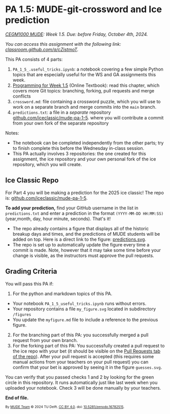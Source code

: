 # PA 1.5: MUDE-git-crossword and Ice prediction
*[CEGM1000 MUDE](http://mude.citg.tudelft.nl/): Week 1.5. Due: before Friday, October 4th, 2024.*

_You can access this assignment with the following link: [classroom.github.com/a/cZistmoT](https://classroom.github.com/a/cZistmoT)._

This PA consists of 4 parts:

1. `PA_1_5_.useful_tricks.ipynb`: a notebook covering a few simple Python topics that are especially useful for the WS and GA assignments this week.
2. [Programming for Week 1.5](https://mude.citg.tudelft.nl/2024/book/programming/week_1_5.html) (Online Textbook): read this chapter, which covers more Git topics: branching, forking, pull requests and merge conflicts
3. `crossword.md`: file containing a crossword puzzle, which you will use to work on a separate branch and merge commits into the `main` branch.
4. `predictions.txt`: a file in a _separate_ repository [github.com/iceclassic/mude-pa-1-5](https://github.com/iceclassic/mude-pa-1-5). where you will contribute a commit from your own fork of the separate repository

Notes:
- The notebook can be completed independently from the other parts; try to finish complete this before the Wednesday in-class session.
- This PA actually involves 3 repositories: the one created for this assignment, the ice repository and your own personal fork of the ice repository, which you will create.

## Ice Classic Repo

For Part 4 you will be making a prediction for the 2025 ice classic! The repo is: [github.com/iceclassic/mude-pa-1-5](https://github.com/iceclassic/mude-pa-1-5).

**To add your prediction,** find your GitHub username in the list in `predictions.txt` and enter a prediction in the format `(YYYY-MM-DD HH:MM:SS)` (year,month, day, hour minute, seconds). That's it! 

- The repo already contains a figure that displays all of the historic breakup days and times, and the predictions of MUDE students will be added on top. Here is a direct link to the figure: [predictions.svg](https://github.com/iceclassic/test_pa15/blob/main/test.svg).
- The repo is set up to automatically update the figure every time a commit is made. Note, however that it may take some time before your change is visible, as the instructors must approve the pull requests.

## Grading Criteria

You will pass this PA if:
1. For the python and markdown topics of this PA.
  - Your notebook `PA_1_5_useful_tricks.ipynb` runs without errors.
  - Your repository contains a file `my_figure.svg` located in subdirectory `/figures`
  - You update the `myfigure.md` file to include a reference to the previous figure.
2. For the branching part of this PA: you successfully merged a pull request from your own branch.
3. For the forking part of this PA: You successfully created a pull request to the ice repo with your bet (it should be visible on the [Pull Requests tab of the repo](https://github.com/iceclassic/mude-pa-1-5/pulls)). After your pull request is accepted (this requires some manual actions from your teachers on your pull request) you can confirm that your bet is approved by seeing it in the figure `guesses.svg`.

You can verify that you passed checks 1 and 2 by looking for the green circle in this repository. It runs automatically just like last week when you uploaded your notebook. Check 3 will be done manually by your teachers.


**End of file.**

<span style="font-size: 75%">
By <a rel="MUDE" href="http://mude.citg.tudelft.nl/">MUDE Team</a> &copy; 2024 TU Delft. <a rel="license" href="http://creativecommons.org/licenses/by/4.0/">CC BY 4.0</a>. doi: <a rel="Zenodo DOI" href="https://doi.org/10.5281/zenodo.16782515">10.5281/zenodo.16782515</a>.
